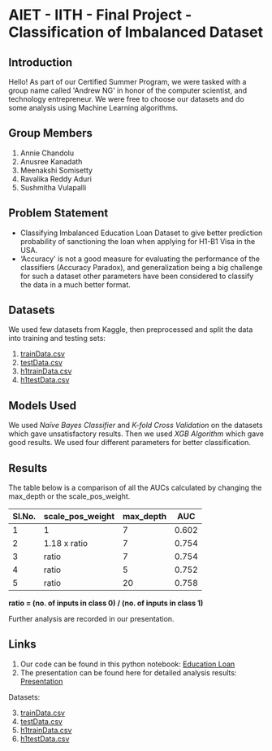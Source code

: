 # AIET - IITH - Final Project - Classification of Imbalanced Dataset

## Introduction 

Hello! As part of our Certified Summer Program, we were tasked with a group name called 'Andrew NG' in honor of the computer scientist, and technology entrepreneur. We were free to choose our datasets and do some analysis using Machine Learning algorithms.

## Group Members

1. Annie Chandolu
2. Anusree Kanadath
3. Meenakshi Somisetty
4. Ravalika Reddy Aduri
5. Sushmitha Vulapalli

## Problem Statement

- Classifying Imbalanced Education Loan Dataset to give better prediction probability of sanctioning the loan when applying for H1-B1 Visa in the USA.
- ‘Accuracy' is not a good measure for evaluating the performance of the classifiers (Accuracy Paradox), and generalization being a big challenge for such a dataset other parameters have been considered to classify the data in a much better format.

## Datasets

We used few datasets from Kaggle, then preprocessed and split the data into training and testing sets:

1. [trainData.csv](https://github.com/annie0sc/education-loan-aiet/blob/main/trainData.csv)
1. [testData.csv](https://github.com/annie0sc/education-loan-aiet/blob/main/testData.csv)
1. [h1trainData.csv](https://github.com/annie0sc/education-loan-aiet/blob/main/h1trainData.csv)
1. [h1testData.csv](https://github.com/annie0sc/education-loan-aiet/blob/main/h1testData.csv)

## Models Used

We used *Naïve Bayes Classifier* and *K-fold Cross Validation* on the datasets which gave unsatisfactory results. Then we used *XGB Algorithm* which gave good results. We used four different parameters for better classification.

## Results

The table below is a comparison of all the AUCs calculated by changing the max_depth or the scale_pos_weight.

| Sl.No. | scale_pos_weight | max_depth | AUC |
|---|---|---|---|
| 1 | 1 | 7 | 0.602 |
| 2 | 1.18 x ratio | 7 | 0.754 |
| 3 | ratio | 7 | 0.754 |
| 4 | ratio | 5 | 0.752 |
| 5 | ratio | 20 | 0.758 |
**ratio = (no. of inputs in class 0) / (no. of inputs in class 1)**

Further analysis are recorded in our presentation.

## Links

1. Our code can be found in this python notebook: [Education Loan](https://github.com/annie0sc/education-loan-aiet/blob/main/EducationLoan_Final.ipynb)
1. The presentation can be found here for detailed analysis results: [Presentation](https://github.com/annie0sc/education-loan-aiet/blob/main/AIET_Final_Project.pptx)

Datasets:

3. [trainData.csv](https://github.com/annie0sc/education-loan-aiet/blob/main/trainData.csv)
4. [testData.csv](https://github.com/annie0sc/education-loan-aiet/blob/main/testData.csv)
5. [h1trainData.csv](https://github.com/annie0sc/education-loan-aiet/blob/main/h1trainData.csv)
6. [h1testData.csv](https://github.com/annie0sc/education-loan-aiet/blob/main/h1testData.csv)
